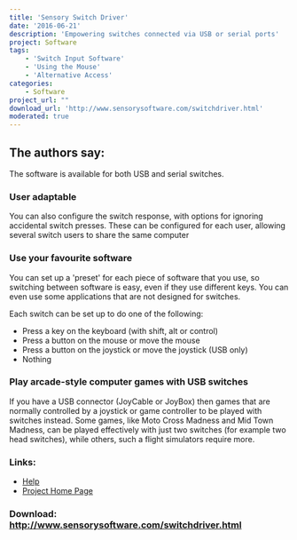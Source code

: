 ```yaml
---
title: 'Sensory Switch Driver'
date: '2016-06-21'
description: 'Empowering switches connected via USB or serial ports'
project: Software
tags:
    - 'Switch Input Software'
    - 'Using the Mouse'
    - 'Alternative Access'
categories:
    - Software
project_url: ""
download_url: 'http://www.sensorysoftware.com/switchdriver.html'
moderated: true
---
```

The authors say:
----------------

The software is available for both USB and serial switches.

### User adaptable

 You can also configure the switch response, with options for ignoring accidental switch presses. These can be configured for each user, allowing several switch users to share the same computer

### Use your favourite software

 You can set up a 'preset' for each piece of software that you use, so switching between software is easy, even if they use different keys. You can even use some applications that are not designed for switches.

Each switch can be set up to do one of the following:

- Press a key on the keyboard (with shift, alt or control)
- Press a button on the mouse or move the mouse
- Press a button on the joystick or move the joystick (USB only)
- Nothing

### Play arcade-style computer games with USB switches

 If you have a USB connector (JoyCable or JoyBox) then games that are normally controlled by a joystick or game controller to be played with switches instead. Some games, like Moto Cross Madness and Mid Town Madness, can be played effectively with just two switches (for example two head switches), while others, such a flight simulators require more.

### Links:
- <a href="http://www.oatsoft.org/Software/sensory-switch-driver/help">Help</a>
- <a href="http://www.sensorysoftware.com/switchdriver.html">Project Home Page</a>

### Download: http://www.sensorysoftware.com/switchdriver.html 